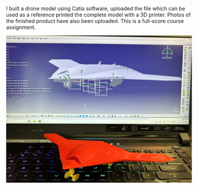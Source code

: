 I built a drone model using Catia software, uploaded the file which can be used as a reference
printed the complete model with a 3D printer. Photos of the finished product have also been uploaded. 
This is a full-score course assignment.

<img src="https://github.com/roboyu/course-work/blob/main/project%20drawing.jpg" width="600" height="400">
</p>
